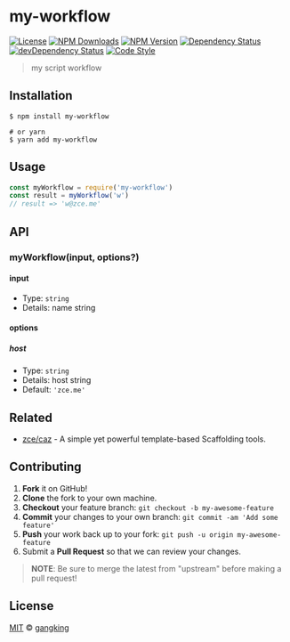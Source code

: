 # my-workflow

[![License][license-img]][license-url]
[![NPM Downloads][downloads-img]][downloads-url]
[![NPM Version][version-img]][version-url]
[![Dependency Status][dependency-img]][dependency-url]
[![devDependency Status][devdependency-img]][devdependency-url]
[![Code Style][style-img]][style-url]

> my script workflow

## Installation

```shell
$ npm install my-workflow

# or yarn
$ yarn add my-workflow
```

## Usage

<!-- TODO: Introduction of Usage -->

```javascript
const myWorkflow = require('my-workflow')
const result = myWorkflow('w')
// result => 'w@zce.me'
```

## API

<!-- TODO: Introduction of API -->

### myWorkflow(input, options?)

#### input

- Type: `string`
- Details: name string

#### options

##### host

- Type: `string`
- Details: host string
- Default: `'zce.me'`

## Related

- [zce/caz](https://github.com/zce/caz) - A simple yet powerful template-based Scaffolding tools.

## Contributing

1. **Fork** it on GitHub!
2. **Clone** the fork to your own machine.
3. **Checkout** your feature branch: `git checkout -b my-awesome-feature`
4. **Commit** your changes to your own branch: `git commit -am 'Add some feature'`
5. **Push** your work back up to your fork: `git push -u origin my-awesome-feature`
6. Submit a **Pull Request** so that we can review your changes.

> **NOTE**: Be sure to merge the latest from "upstream" before making a pull request!

## License

[MIT](LICENSE) &copy; [gangking](http://x.me)



[license-img]: https://img.shields.io/github/license/zce/my-workflow
[license-url]: https://github.com/zce/my-workflow/blob/master/LICENSE
[downloads-img]: https://img.shields.io/npm/dm/my-workflow
[downloads-url]: https://npm.im/my-workflow
[version-img]: https://img.shields.io/npm/v/my-workflow
[version-url]: https://npm.im/my-workflow
[dependency-img]: https://img.shields.io/david/zce/my-workflow
[dependency-url]: https://david-dm.org/zce/my-workflow
[devdependency-img]: https://img.shields.io/david/dev/zce/my-workflow
[devdependency-url]: https://david-dm.org/zce/my-workflow?type=dev
[style-img]: https://img.shields.io/badge/code_style-standard-brightgreen
[style-url]: https://standardjs.com

